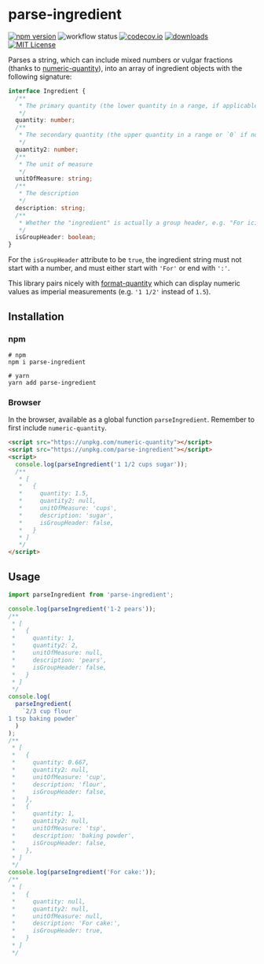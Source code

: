 # parse-ingredient

[![npm version](https://badge.fury.io/js/parse-ingredient.svg)](//npmjs.com/package/parse-ingredient)
![workflow status](https://github.com/jakeboone02/parse-ingredient/workflows/Continuous%20Integration/badge.svg)
[![codecov.io](https://codecov.io/github/jakeboone02/parse-ingredient/coverage.svg?branch=master)](https://codecov.io/github/jakeboone02/parse-ingredient?branch=master)
[![downloads](https://img.shields.io/npm/dm/parse-ingredient.svg)](http://npm-stat.com/charts.html?package=parse-ingredient&from=2015-08-01)
[![MIT License](https://img.shields.io/npm/l/parse-ingredient.svg)](http://opensource.org/licenses/MIT)

Parses a string, which can include mixed numbers or vulgar fractions (thanks to [numeric-quantity](https://www.npmjs.com/package/numeric-quantity)), into an array of ingredient objects with the following signature:

```ts
interface Ingredient {
  /**
   * The primary quantity (the lower quantity in a range, if applicable)
   */
  quantity: number;
  /**
   * The secondary quantity (the upper quantity in a range or `0` if not applicable)
   */
  quantity2: number;
  /**
   * The unit of measure
   */
  unitOfMeasure: string;
  /**
   * The description
   */
  description: string;
  /**
   * Whether the "ingredient" is actually a group header, e.g. "For icing:"
   */
  isGroupHeader: boolean;
}
```

For the `isGroupHeader` attribute to be `true`, the ingredient string must not start with a number, and must either start with `'For'` or end with `':'`.

This library pairs nicely with [format-quantity](https://www.npmjs.com/package/format-quantity) which can display numeric values as imperial measurements (e.g. `'1 1/2'` instead of `1.5`).

## Installation

### npm

```shell
# npm
npm i parse-ingredient

# yarn
yarn add parse-ingredient
```

### Browser

In the browser, available as a global function `parseIngredient`. Remember to first include `numeric-quantity`.

```html
<script src="https://unpkg.com/numeric-quantity"></script>
<script src="https://unpkg.com/parse-ingredient"></script>
<script>
  console.log(parseIngredient('1 1/2 cups sugar'));
  /**
   * [
   *   {
   *     quantity: 1.5,
   *     quantity2: null,
   *     unitOfMeasure: 'cups',
   *     description: 'sugar',
   *     isGroupHeader: false,
   *   }
   * ]
   */
</script>
```

## Usage

```js
import parseIngredient from 'parse-ingredient';

console.log(parseIngredient('1-2 pears'));
/**
 * [
 *   {
 *     quantity: 1,
 *     quantity2: 2,
 *     unitOfMeasure: null,
 *     description: 'pears',
 *     isGroupHeader: false,
 *   }
 * ]
 */
console.log(
  parseIngredient(
    `2/3 cup flour
1 tsp baking powder`
  )
);
/**
 * [
 *   {
 *     quantity: 0.667,
 *     quantity2: null,
 *     unitOfMeasure: 'cup',
 *     description: 'flour',
 *     isGroupHeader: false,
 *   },
 *   {
 *     quantity: 1,
 *     quantity2: null,
 *     unitOfMeasure: 'tsp',
 *     description: 'baking powder',
 *     isGroupHeader: false,
 *   },
 * ]
 */
console.log(parseIngredient('For cake:'));
/**
 * [
 *   {
 *     quantity: null,
 *     quantity2: null,
 *     unitOfMeasure: null,
 *     description: 'For cake:',
 *     isGroupHeader: true,
 *   }
 * ]
 */
```
